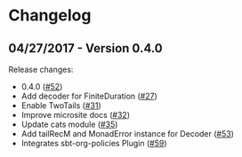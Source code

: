 # Changelog

## 04/27/2017 - Version 0.4.0

Release changes:

* 0.4.0 ([#52](https://github.com/47deg/case-classy/pull/52))
* Add decoder for FiniteDuration ([#27](https://github.com/47deg/case-classy/pull/27))
* Enable TwoTails ([#31](https://github.com/47deg/case-classy/pull/31))
* Improve microsite docs ([#32](https://github.com/47deg/case-classy/pull/32))
* Update cats module ([#35](https://github.com/47deg/case-classy/pull/35))
* Add tailRecM and MonadError instance for Decoder ([#53](https://github.com/47deg/case-classy/pull/53))
* Integrates sbt-org-policies Plugin ([#59](https://github.com/47deg/case-classy/pull/59))
